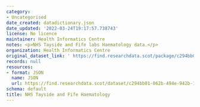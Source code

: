 ```yaml
---
category:
- Uncategorised
date_created: datadictionary.json
date_updated: '2022-03-24T19:17:57.738743'
license: No licence
maintainer: Health Informatics Centre
notes: <p>NHS Tayside and Fife labs Haematology data.</p>
organization: Health Informatics Centre
original_dataset_link: ' https://find.researchdata.scot/package/c294bb01-062b-494e-942b-1efe8cbac3dc'
records: null
resources:
- format: JSON
  name: JSON
  url: https://find.researchdata.scot/dataset/c294bb01-062b-494e-942b-1efe8cbac3dc/resource/c294bb01-062b-494e-942b-1efe8cbac3dc/download/datadictionary.json
schema: default
title: NHS Tayside and Fife Haematology
---
```

